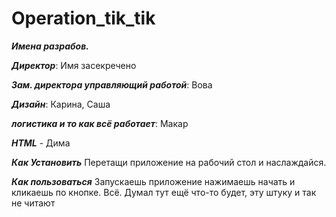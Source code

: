 # Operation_tik_tik
 _**Имена разрабов.**_
 
 _**Директор**_: Имя засекречено
 
_**Зам. директора управляющий работой**_: Вова

 _**Дизайн**_: Карина, Саша
 
_**логистика и то как всё работает**_: Макар

_**HTML**_ - Дима

_**Как Установить**_
Перетащи приложение на рабочий стол и наслаждайся.

_**Как пользоваться**_
Запускаешь приложение нажимаешь начать и кликаешь по кнопке.
Всё. Думал тут ещё что-то будет, эту штуку и так не читают
